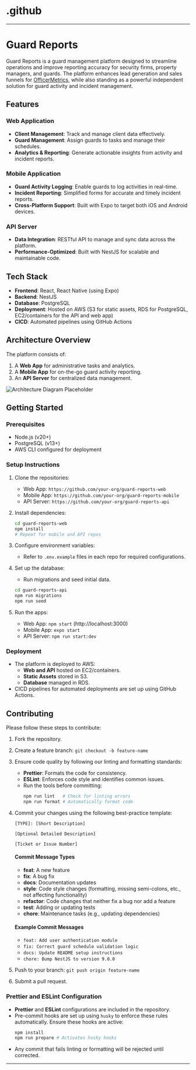 # .github
---

# Guard Reports

Guard Reports is a guard management platform designed to streamline operations and improve reporting accuracy for security firms, property managers, and guards. The platform enhances lead generation and sales funnels for [OfficerMetrics](https://your-officermetrics-link.com), while also standing as a powerful independent solution for guard activity and incident management.

## Features

### Web Application
- **Client Management**: Track and manage client data effectively.
- **Guard Management**: Assign guards to tasks and manage their schedules.
- **Analytics & Reporting**: Generate actionable insights from activity and incident reports.

### Mobile Application
- **Guard Activity Logging**: Enable guards to log activities in real-time.
- **Incident Reporting**: Simplified forms for accurate and timely incident reports.
- **Cross-Platform Support**: Built with Expo to target both iOS and Android devices.

### API Server
- **Data Integration**: RESTful API to manage and sync data across the platform.
- **Performance-Optimized**: Built with NestJS for scalable and maintainable code.

## Tech Stack
- **Frontend**: React, React Native (using Expo)
- **Backend**: NestJS
- **Database**: PostgreSQL
- **Deployment**: Hosted on AWS (S3 for static assets, RDS for PostgreSQL, EC2/containers for the API and web app)
- **CICD**: Automated pipelines using GitHub Actions

## Architecture Overview
The platform consists of:
1. A **Web App** for administrative tasks and analytics.
2. A **Mobile App** for on-the-go guard activity reporting.
3. An **API Server** for centralized data management.

![Architecture Diagram Placeholder](path/to/architecture-diagram.png)

## Getting Started

### Prerequisites
- Node.js (v20+)
- PostgreSQL (v13+)
- AWS CLI configured for deployment

### Setup Instructions
1. Clone the repositories:
   - Web App: `https://github.com/your-org/guard-reports-web`
   - Mobile App: `https://github.com/your-org/guard-reports-mobile`
   - API Server: `https://github.com/your-org/guard-reports-api`

2. Install dependencies:
   ```bash
   cd guard-reports-web
   npm install
   # Repeat for mobile and API repos
   ```

3. Configure environment variables:
   - Refer to `.env.example` files in each repo for required configurations.

4. Set up the database:
   - Run migrations and seed initial data.
   ```bash
   cd guard-reports-api
   npm run migrations
   npm run seed
   ```

5. Run the apps:
   - Web App: `npm start` (http://localhost:3000)
   - Mobile App: `expo start`
   - API Server: `npm run start:dev`

### Deployment
- The platform is deployed to AWS:
  - **Web and API** hosted on EC2/containers.
  - **Static Assets** stored in S3.
  - **Database** managed in RDS.
- CICD pipelines for automated deployments are set up using GitHub Actions.

## Contributing

Please follow these steps to contribute:

1. Fork the repository.
2. Create a feature branch: `git checkout -b feature-name`
3. Ensure code quality by following our linting and formatting standards:
   - **Prettier**: Formats the code for consistency.
   - **ESLint**: Enforces code style and identifies common issues.
   - Run the tools before committing:
     ```bash
     npm run lint   # Check for linting errors
     npm run format # Automatically format code
     ```

4. Commit your changes using the following best-practice template:
   ```
   [TYPE]: [Short Description]

   [Optional Detailed Description]
   
   [Ticket or Issue Number]
   ```

   #### Commit Message Types
   - **feat**: A new feature
   - **fix**: A bug fix
   - **docs**: Documentation updates
   - **style**: Code style changes (formatting, missing semi-colons, etc., not affecting functionality)
   - **refactor**: Code changes that neither fix a bug nor add a feature
   - **test**: Adding or updating tests
   - **chore**: Maintenance tasks (e.g., updating dependencies)

   #### Example Commit Messages
   - `feat: Add user authentication module`
   - `fix: Correct guard schedule validation logic`
   - `docs: Update README setup instructions`
   - `chore: Bump NestJS to version 9.0.0`

5. Push to your branch: `git push origin feature-name`
6. Submit a pull request.

### Prettier and ESLint Configuration
- **Prettier** and **ESLint** configurations are included in the repository.
- Pre-commit hooks are set up using `husky` to enforce these rules automatically. Ensure these hooks are active:
  ```bash
  npm install
  npm run prepare # Activates husky hooks
  ```
- Any commit that fails linting or formatting will be rejected until corrected.

---
